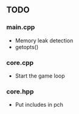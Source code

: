 ## TODO
### main.cpp
- Memory leak detection
- getopts()

### core.cpp
- Start the game loop

### core.hpp
- Put includes in pch
